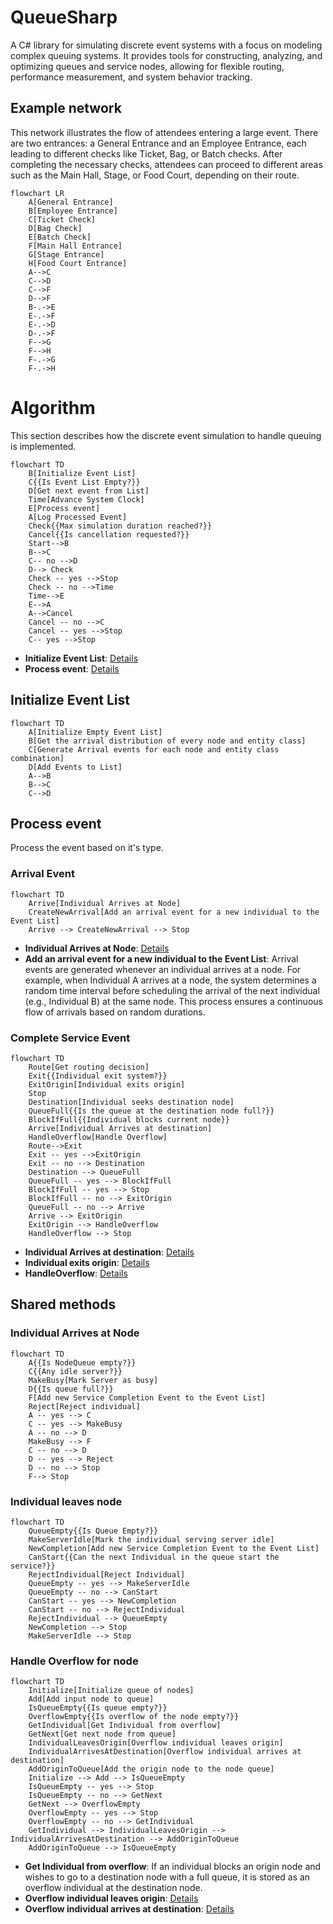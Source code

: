 # QueueSharp

A C# library for simulating discrete event systems with a focus on modeling complex queuing systems. It provides tools for constructing, analyzing, and optimizing queues and service nodes, allowing for flexible routing, performance measurement, and system behavior tracking.

## Example network

This network illustrates the flow of attendees entering a large event. There are two entrances: a General Entrance and an Employee Entrance, each leading to different checks like Ticket, Bag, or Batch checks. After completing the necessary checks, attendees can proceed to different areas such as the Main Hall, Stage, or Food Court, depending on their route.

```mermaid
flowchart LR
    A[General Entrance]
    B[Employee Entrance]
    C[Ticket Check]
    D[Bag Check]
    E[Batch Check]
    F[Main Hall Entrance]
    G[Stage Entrance]
    H[Food Court Entrance]
    A-->C
    C-->D
    C-->F
    D-->F
    B-.->E
    E-.->F
    E-.->D
    D-.->F
    F-->G
    F-->H
    F-.->G
    F-.->H
```

# Algorithm

This section describes how the discrete event simulation to handle queuing is implemented.
```mermaid
flowchart TD
    B[Initialize Event List]
    C{{Is Event List Empty?}}
    D[Get next event from List]
    Time[Advance System Clock]
    E[Process event]
    A[Log Processed Event]
    Check{{Max simulation duration reached?}}
    Cancel{{Is cancellation requested?}}
    Start-->B
    B-->C
    C-- no -->D
    D--> Check
    Check -- yes -->Stop
    Check -- no -->Time
    Time-->E
    E-->A
    A-->Cancel
    Cancel -- no -->C
    Cancel -- yes -->Stop
    C-- yes -->Stop
```

- **Initialize Event List**: [Details](#initialize-event-list)
- **Process event**: [Details](#process-event)

## Initialize Event List

```mermaid
flowchart TD
    A[Initialize Empty Event List]
    B[Get the arrival distribution of every node and entity class]
    C[Generate Arrival events for each node and entity class combination]
    D[Add Events to List]
    A-->B
    B-->C
    C-->D 
```

## Process event

Process the event based on it's type.

### Arrival Event

```mermaid
flowchart TD
    Arrive[Individual Arrives at Node]
    CreateNewArrival[Add an arrival event for a new individual to the Event List]
    Arrive --> CreateNewArrival --> Stop
```
- **Individual Arrives at Node**: [Details](#individual-arrives-at-node)
- **Add an arrival event for a new individual to the Event List**: Arrival events are generated whenever an individual arrives at a node. For example, when Individual A arrives at a node, the system determines a random time interval before scheduling the arrival of the next individual (e.g., Individual B) at the same node. This process ensures a continuous flow of arrivals based on random durations.

### Complete Service Event

```mermaid
flowchart TD
    Route[Get routing decision]
    Exit{{Individual exit system?}}
    ExitOrigin[Individual exits origin]
    Stop
    Destination[Individual seeks destination node]
    QueueFull{{Is the queue at the destination node full?}}
    BlockIfFull{{Individual blocks current node}}
    Arrive[Individual Arrives at destination]
    HandleOverflow[Handle Overflow]
    Route-->Exit
    Exit -- yes -->ExitOrigin
    Exit -- no --> Destination
    Destination --> QueueFull
    QueueFull -- yes --> BlockIfFull
    BlockIfFull -- yes --> Stop
    BlockIfFull -- no --> ExitOrigin
    QueueFull -- no --> Arrive
    Arrive --> ExitOrigin
    ExitOrigin --> HandleOverflow
    HandleOverflow --> Stop
```
- **Individual Arrives at destination**: [Details](#individual-arrives-at-node)
- **Individual exits origin**: [Details](#individual-leaves-node)
- **HandleOverflow**: [Details](#handle-overflow-for-node)

## Shared methods

### Individual Arrives at Node

```mermaid
flowchart TD
    A{{Is NodeQueue empty?}}
    C{{Any idle server?}}
    MakeBusy[Mark Server as busy]
    D{{Is queue full?}}
    F[Add new Service Completion Event to the Event List]
    Reject[Reject individual]
    A -- yes --> C
    C -- yes --> MakeBusy
    A -- no --> D
    MakeBusy --> F
    C -- no --> D
    D -- yes --> Reject
    D -- no --> Stop
    F--> Stop
```

### Individual leaves node
```mermaid
flowchart TD
    QueueEmpty{{Is Queue Empty?}}
    MakeServerIdle[Mark the individual serving server idle]
    NewCompletion[Add new Service Completion Event to the Event List]
    CanStart{{Can the next Individual in the queue start the service?}}
    RejectIndividual[Reject Individual]
    QueueEmpty -- yes --> MakeServerIdle
    QueueEmpty -- no --> CanStart
    CanStart -- yes --> NewCompletion
    CanStart -- no --> RejectIndividual
    RejectIndividual --> QueueEmpty
    NewCompletion --> Stop
    MakeServerIdle --> Stop
```

### Handle Overflow for node

```mermaid
flowchart TD
    Initialize[Initialize queue of nodes]
    Add[Add input node to queue]
    IsQueueEmpty{{Is queue empty?}}
    OverflowEmpty{{Is overflow of the node empty?}}
    GetIndividual[Get Individual from overflow]
    GetNext[Get next node from queue]
    IndividualLeavesOrigin[Overflow individual leaves origin]
    IndividualArrivesAtDestination[Overflow individual arrives at destination]
    AddOriginToQueue[Add the origin node to the node queue]
    Initialize --> Add --> IsQueueEmpty
    IsQueueEmpty -- yes --> Stop
    IsQueueEmpty -- no --> GetNext
    GetNext --> OverflowEmpty
    OverflowEmpty -- yes --> Stop
    OverflowEmpty -- no --> GetIndividual
    GetIndividual --> IndividualLeavesOrigin --> IndividualArrivesAtDestination --> AddOriginToQueue 
    AddOriginToQueue --> IsQueueEmpty
```
- **Get Individual from overflow**: If an individual blocks an origin node and wishes to go to a destination node with a full queue, it is stored as an overflow individual at the destination node.
- **Overflow individual leaves origin**: [Details](#individual-leaves-node)
- **Overflow individual arrives at destination**: [Details](#individual-arrives-at-node)